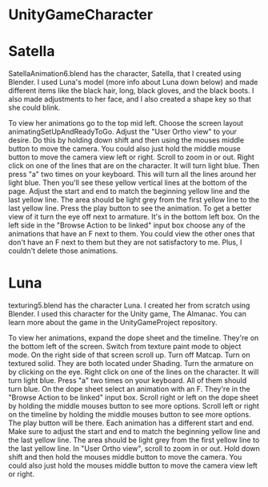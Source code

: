 # UnityGameCharacter
# Satella
SatellaAnimation6.blend has the character, Satella, that I created using Blender. I used Luna's model (more info about Luna down below) and made different items like the black hair, long, black gloves, and the black boots. I also made adjustments to her face, and I also created a shape key so that she could blink.

To view her animations go to the top mid left. Choose the screen layout animatingSetUpAndReadyToGo. Adjust the "User Ortho view" to your
desire. Do this by holding down shift and then using the mouses middle button to move the camera. You could also just hold the middle mouse button to move the camera view left or right. Scroll to zoom in or out. 
  Right click on one of the lines that are on the character. It will turn light blue. Then press "a" two times on your keyboard. This will turn all the lines around her light blue. Then you'll see these yellow vertical lines at the bottom of the page. Adjust the start and end to match the beginning yellow line and the last yellow line. The area should be light grey from the first yellow line to the last yellow line. Press the play button to see the animation. To get a better view of it turn the eye off next to armature. It's in the bottom left box. On the left side in the "Browse Action to be linked" input box choose any of the animations that have an F next to them. You could view the other ones that don't have an F next to them but they are not satisfactory to me. Plus, I couldn't delete those animations. 

# Luna
texturing5.blend has the character Luna. I created her from scratch using Blender. I used this character for the Unity game, The Almanac. You can learn more about the game in the UnityGameProject repository.

To view her animations, expand the dope sheet and the timeline. They're on the bottom left of the screen. Switch from texture paint mode to object mode. On the right side of that screen scroll up. Turn off Matcap. Turn on textured solid. They are both located under Shading. Turn the armature on by clicking on the eye. Right click on one of the lines on the character. It will turn light blue. Press "a" two times on your keyboard. All of them should turn blue. 
  On the dope sheet select an animation with an F. They're in the "Browse Action to be linked" input box. Scroll right or left on the dope sheet by holding the middle mouses button to see more options. 
  Scroll left or right on the timeline by holding the middle mouses button to see more options. The play button will be there. Each animation has a different start and end. Make sure to adjust the start and end to match the beginning yellow line and the last yellow line. The area should be light grey from the first yellow line to the last yellow line. 
  In "User Ortho view", scroll to zoom in or out. Hold down shift and then hold the mouses middle button to move the camera. You could also just hold the mouses middle button to move the camera view left or right. 

